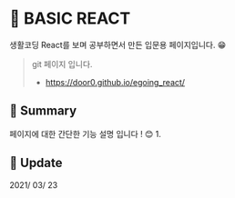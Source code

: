 # :newspaper: BASIC REACT

생활코딩 React를 보며 공부하면서 만든 입문용 페이지입니다. :grin:

> git 페이지 입니다. <br>
> - https://door0.github.io/egoing_react/

## :triangular_flag_on_post: Summary

페이지에 대한 간단한 기능 설명 입니다 ! :blush:
1. 

## :calendar: Update

2021/ 03/ 23